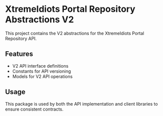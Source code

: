 # XtremeIdiots Portal Repository Abstractions V2

This project contains the V2 abstractions for the XtremeIdiots Portal Repository API.

## Features

- V2 API interface definitions
- Constants for API versioning
- Models for V2 API operations

## Usage

This package is used by both the API implementation and client libraries to ensure consistent contracts.
